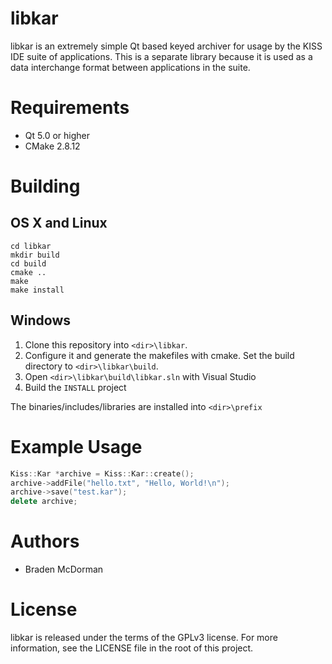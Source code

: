 libkar
======

libkar is an extremely simple Qt based keyed archiver for usage by the KISS IDE suite of applications. This is a separate library because it is used as a data interchange format between applications in the suite.

Requirements
============

* Qt 5.0 or higher
* CMake 2.8.12

Building
========

## OS X and Linux

```shell
cd libkar
mkdir build
cd build
cmake ..
make
make install
```

## Windows
1. Clone this repository into `<dir>\libkar`.
2. Configure it and generate the makefiles with cmake. Set the build directory to `<dir>\libkar\build`.
3. Open `<dir>\libkar\build\libkar.sln` with Visual Studio
4. Build the `INSTALL` project

The binaries/includes/libraries are installed into `<dir>\prefix`

Example Usage
=============

```cpp
Kiss::Kar *archive = Kiss::Kar::create();
archive->addFile("hello.txt", "Hello, World!\n");
archive->save("test.kar");
delete archive;
```

Authors
=======

* Braden McDorman

License
=======

libkar is released under the terms of the GPLv3 license. For more information, see the LICENSE file in the root of this project.
